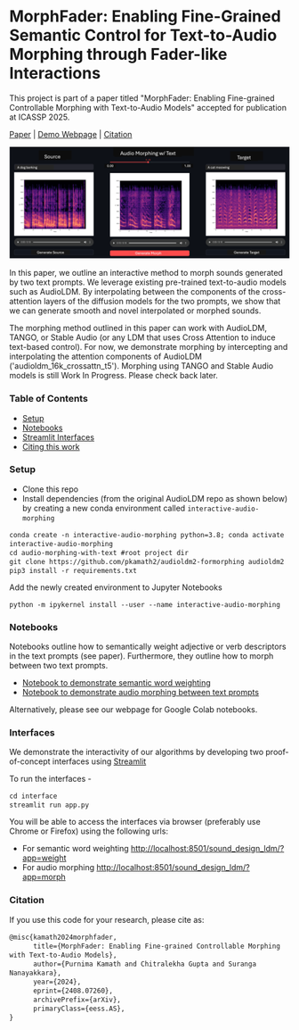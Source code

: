 # MorphFader: Enabling Fine-Grained Semantic Control for Text-to-Audio Morphing through Fader-like Interactions


This project is part of a paper titled "MorphFader: Enabling Fine-grained Controllable Morphing with Text-to-Audio Models" accepted for publication at ICASSP 2025.

[Paper](https://arxiv.org/pdf/2408.07260) | [Demo Webpage](https://pkamath2.github.io/audio-morphing-with-text/webpage/index.html) | [Citation](#citation)

<img src='resources/screenshot-morph.png' style="background-color: #cccccc">

In this paper, we outline an interactive method to morph sounds generated by two text prompts. We leverage existing pre-trained text-to-audio models such as AudioLDM. By interpolating between the components of the cross-attention layers of the diffusion models for the two prompts, we show that we can generate smooth and novel interpolated or morphed sounds. 

The morphing method outlined in this paper can work with AudioLDM, TANGO, or Stable Audio (or any LDM that uses Cross Attention to induce text-based control). For now, we demonstrate morphing by intercepting and interpolating the attention components of AudioLDM ('audioldm_16k_crossattn_t5'). Morphing using TANGO and Stable Audio models is still Work In Progress. Please check back later.  


### Table of Contents

* [Setup](#setup) 
* [Notebooks](#notebooks) 
* [Streamlit Interfaces](#interfaces) 
* [Citing this work](#citation)


### Setup
* Clone this repo
* Install dependencies (from the original AudioLDM repo as shown below) by creating a new conda environment called ```interactive-audio-morphing```
```
conda create -n interactive-audio-morphing python=3.8; conda activate interactive-audio-morphing
cd audio-morphing-with-text #root project dir
git clone https://github.com/pkamath2/audioldm2-formorphing audioldm2
pip3 install -r requirements.txt
```
Add the newly created environment to Jupyter Notebooks
```
python -m ipykernel install --user --name interactive-audio-morphing
```

### Notebooks
Notebooks outline how to semantically weight adjective or verb descriptors in the text prompts (see paper). Furthermore, they outline how to morph between two text prompts.

* [Notebook to demonstrate semantic word weighting](notebooks/explore_word_weighting.ipynb)
* [Notebook to demonstrate audio morphing between text prompts](notebooks/explore_morphing.ipynb)
  
Alternatively, please see our webpage for Google Colab notebooks. 



### Interfaces
We demonstrate the interactivity of our algorithms by developing two proof-of-concept interfaces using [Streamlit](https://streamlit.io/)  

To run the interfaces - 
```
cd interface
streamlit run app.py
```

You will be able to access the interfaces via browser (preferably use Chrome or Firefox) using the following urls:
* For semantic word weighting [http://localhost:8501/sound_design_ldm/?app=weight](http://localhost:8501/sound_design_ldm/?app=weight)
* For audio morphing [http://localhost:8501/sound_design_ldm/?app=morph](http://localhost:8501/sound_design_ldm/?app=morph)
    
### Citation
If you use this code for your research, please cite as:
```
@misc{kamath2024morphfader,
      title={MorphFader: Enabling Fine-grained Controllable Morphing with Text-to-Audio Models}, 
      author={Purnima Kamath and Chitralekha Gupta and Suranga Nanayakkara},
      year={2024},
      eprint={2408.07260},
      archivePrefix={arXiv},
      primaryClass={eess.AS},
}
```

